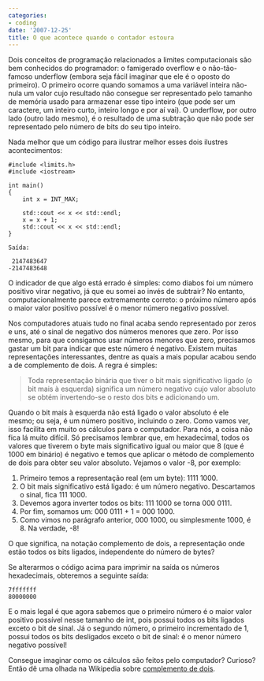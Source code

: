 ```yaml
---
categories:
- coding
date: '2007-12-25'
title: O que acontece quando o contador estoura
---
```


Dois conceitos de programação relacionados a limites computacionais são bem conhecidos do programador: o famigerado overflow e o não-tão-famoso underflow (embora seja fácil imaginar que ele é o oposto do primeiro). O primeiro ocorre quando somamos a uma variável inteira não-nula um valor cujo resultado não consegue ser representado pelo tamanho de memória usado para armazenar esse tipo inteiro (que pode ser um caractere, um inteiro curto, inteiro longo e por aí vai). O underflow, por outro lado (outro lado mesmo), é o resultado de uma subtração que não pode ser representado pelo número de bits do seu tipo inteiro.

Nada melhor que um código para ilustrar melhor esses dois ilustres acontecimentos:

    #include <limits.h>
    #include <iostream>
    
    int main()
    {
    	int x = INT_MAX;
    
    	std::cout << x << std::endl;
    	x = x + 1;
    	std::cout << x << std::endl;
    } 

    Saída:

     2147483647
    -2147483648

O indicador de que algo está errado é simples: como diabos foi um número positivo virar negativo, já que eu somei ao invés de subtrair? No entanto, computacionalmente parece extremamente correto: o próximo número após o maior valor positivo possível é o menor número negativo possível.

Nos computadores atuais tudo no final acaba sendo representado por zeros e uns, até o sinal de negativo dos números menores que zero. Por isso mesmo, para que consigamos usar números menores que zero, precisamos gastar um bit para indicar que este número é negativo. Existem muitas representações interessantes, dentre as quais a mais popular acabou sendo a de complemento de dois. A regra é simples:

> Toda representação binária que tiver o bit mais significativo ligado (o bit mais à esquerda) significa um número negativo cujo valor absoluto se obtém invertendo-se o resto dos bits e adicionando um.

Quando o bit mais à esquerda não está ligado o valor absoluto é ele mesmo; ou seja, é um número positivo, incluindo o zero. Como vamos ver, isso facilita em muito os cálculos para o computador. Para nós, a coisa não fica lá muito difícil. Só precisamos lembrar que, em hexadecimal, todos os valores que tiverem o byte mais significativo igual ou maior que 8 (que é 1000 em binário) é negativo e temos que aplicar o método de complemento de dois para obter seu valor absoluto. Vejamos o valor -8, por exemplo:

  1. Primeiro temos a representação real (em um byte): 1111 1000.
  2. O bit mais significativo está ligado: é um número negativo. Descartamos o sinal, fica 111 1000.
  3. Devemos agora inverter todos os bits: 111 1000 se torna 000 0111.
  4. Por fim, somamos um: 000 0111 + 1 = 000 1000.
  5. Como vimos no parágrafo anterior, 000 1000, ou simplesmente 1000, é 8. Na verdade, -8!

O que significa, na notação complemento de dois, a representação onde estão todos os bits ligados, independente do número de bytes?

Se alterarmos o código acima para imprimir na saída os números hexadecimais, obteremos a seguinte saída:

    7fffffff
    80000000

E o mais legal é que agora sabemos que o primeiro número é o maior valor positivo possível nesse tamanho de int, pois possui todos os bits ligados exceto o bit de sinal. Já o segundo número, o primeiro incrementado de 1, possui todos os bits desligados exceto o bit de sinal: é o menor número negativo possível!

Consegue imaginar como os cálculos são feitos pelo computador? Curioso? Então dê uma olhada na Wikipedia sobre [complemento de dois].

[complemento de dois]: http://en.wikipedia.org/wiki/Twos_complement

